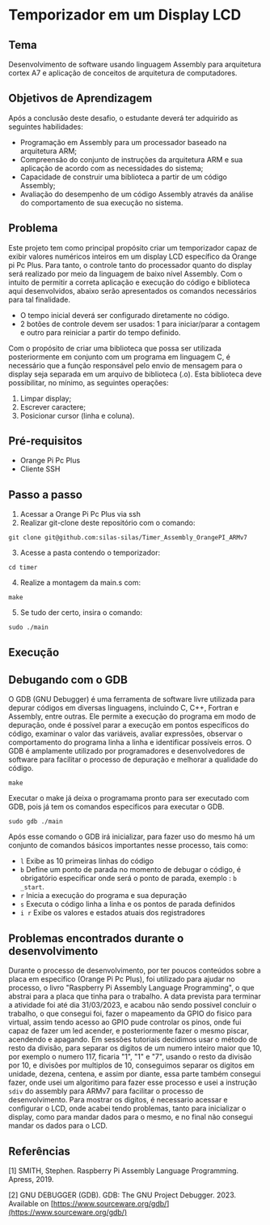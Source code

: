 # Temporizador em um Display LCD
## Tema

Desenvolvimento de software usando linguagem Assembly para arquitetura cortex A7 e aplicação de conceitos de arquitetura de computadores.

## Objetivos de Aprendizagem

Após a conclusão deste desafio, o estudante deverá ter adquirido as seguintes habilidades:

- Programação em Assembly para um processador baseado na arquitetura ARM;
- Compreensão do conjunto de instruções da arquitetura ARM e sua aplicação de acordo com as necessidades do sistema;
- Capacidade de construir uma biblioteca a partir de um código Assembly;
- Avaliação do desempenho de um código Assembly através da análise do comportamento de sua execução no sistema.

## Problema

Este projeto tem como principal propósito criar um temporizador capaz de exibir valores numéricos inteiros em um display LCD específico da Orange pi Pc Plus. Para tanto, o controle tanto do processador quanto do display será realizado por meio da linguagem de baixo nível Assembly. Com o intuito de permitir a correta aplicação e execução do código e biblioteca aqui desenvolvidos, abaixo serão apresentados os comandos necessários para tal finalidade.

- O tempo inicial deverá ser configurado diretamente no código.
- 2 botões de controle devem ser usados: 1 para iniciar/parar a contagem e outro para reiniciar a partir do tempo definido.

Com o propósito de criar uma biblioteca que possa ser utilizada posteriormente em conjunto com um programa em linguagem C, é necessário que a função responsável pelo envio de mensagem para o display seja separada em um arquivo de biblioteca (.o). Esta biblioteca deve possibilitar, no mínimo, as seguintes operações:

1. Limpar display;
2. Escrever caractere;
3. Posicionar cursor (linha e coluna).


## Pré-requisitos

- Orange Pi Pc Plus
- Cliente SSH

## Passo a passo

1. Acessar a Orange Pi Pc Plus via ssh
2. Realizar git-clone deste repositório com o comando:

```
git clone git@github.com:silas-silas/Timer_Assembly_OrangePI_ARMv7
```

3. Acesse a pasta contendo o temporizador:

```
cd timer
```

4. Realize a montagem da main.s com:

```
make
```

5. Se tudo der certo, insira o comando:

```
sudo ./main
```

## Execução


## Debugando com o GDB

O GDB (GNU Debugger) é uma ferramenta de software livre utilizada para depurar códigos em diversas linguagens, incluindo C, C++, Fortran e Assembly, entre outras. Ele permite a execução do programa em modo de depuração, onde é possível parar a execução em pontos específicos do código, examinar o valor das variáveis, avaliar expressões, observar o comportamento do programa linha a linha e identificar possíveis erros. O GDB é amplamente utilizado por programadores e desenvolvedores de software para facilitar o processo de depuração e melhorar a qualidade do código.

```
make
```

Executar o make já deixa o programama pronto para ser executado com GDB, pois já tem os comandos especificos para executar o GDB.

```
sudo gdb ./main
```

Após esse comando o GDB irá inicializar, para fazer uso do mesmo há um conjunto de comandos básicos importantes nesse processo, tais como:

- `l` Exibe as 10 primeiras linhas do código
- `b` Define um ponto de parada no momento de debugar o código, é obrigatório especificar onde será o ponto de parada, exemplo : `b _start`.
- `r` Inicia a execução do programa e sua depuração
- `s` Executa o código linha a linha e os pontos de parada definidos
- `i r` Exibe os valores e estados atuais dos registradores

## Problemas encontrados durante o desenvolvimento

Durante o processo de desenvolvimento, por ter poucos conteúdos sobre a placa em especifico (Orange Pi Pc Plus), foi utilizado para ajudar no processo, o livro "Raspberry Pi Assembly Language Programming", o que abstrai para a placa que tinha para o trabalho.
A data prevista para terminar a atividade foi até dia 31/03/2023, e acabou não sendo possivel concluir o trabalho, o que consegui foi, fazer o mapeamento da GPIO do fisico para virtual, assim tendo acesso ao GPIO pude controlar os pinos, onde fui capaz de fazer um led acender, e posteriormente fazer o mesmo piscar, acendendo e apagando.
Em sessões tutoriais decidimos usar o método de resto da divisão, para separar os digitos de um numero inteiro maior que 10, por exemplo o numero 117, ficaria "1", "1" e "7", usando o resto da divisão por 10, e divisões por multiplos de 10, conseguimos separar os digitos em unidade, dezena, centena, e assim por diante, essa parte também consegui fazer, onde usei um algoritimo para fazer esse processo e usei a instrução `sdiv` do assembly para ARMv7 para facilitar o processo de desenvolvimento.
Para mostrar os digitos, é necessario acessar e configurar o LCD, onde acabei tendo problemas, tanto para inicializar o display, como para mandar dados para o mesmo, e no final não consegui mandar os dados para o LCD.

## Referências

[1] SMITH, Stephen. Raspberry Pi Assembly Language Programming. Apress, 2019.

[2] GNU DEBUGGER (GDB). GDB: The GNU Project Debugger. 2023. Available on [https://www.sourceware.org/gdb/](https://www.sourceware.org/gdb/)